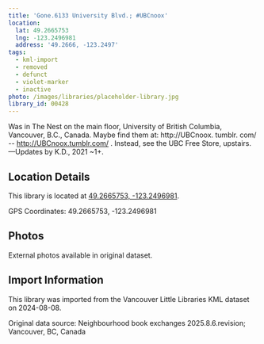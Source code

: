 ```yaml
---
title: 'Gone.6133 University Blvd.; #UBCnoox'
location:
  lat: 49.2665753
  lng: -123.2496981
  address: '49.2666, -123.2497'
tags:
  - kml-import
  - removed
  - defunct
  - violet-marker
  - inactive
photo: /images/libraries/placeholder-library.jpg
library_id: 00428
---
```

Was in The Nest on the main floor, University of British Columbia, Vancouver, B.C., Canada. Maybe find them at:
 http://UBCnoox. tumblr. com/ -- http://UBCnoox.tumblr.com/ .
Instead, see the UBC Free Store, upstairs.
—Updates by K.D., 2021 ~1+.

## Location Details

This library is located at [49.2665753, -123.2496981](https://www.google.com/maps?q=49.2665753,-123.2496981).

GPS Coordinates: 49.2665753, -123.2496981

## Photos

External photos available in original dataset.

## Import Information

This library was imported from the Vancouver Little Libraries KML dataset on 2024-08-08.

Original data source: Neighbourhood book exchanges 2025.8.6.revision; Vancouver, BC, Canada
